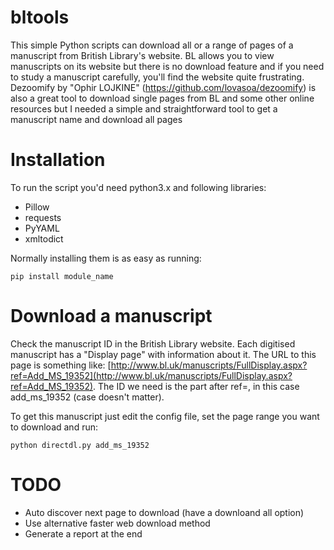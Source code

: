 # bltools
This simple Python scripts can download all or a range of pages of a manuscript from British Library's website. 
BL allows you to view manuscripts on its website but there is no download feature and if you need to study a manuscript carefully, you'll find the website quite frustrating.
Dezoomify by "Ophir LOJKINE" (https://github.com/lovasoa/dezoomify) is also a great tool to download single pages from BL and some other online resources but I needed a simple and straightforward tool to get a manuscript name and download all pages

# Installation

To run the script you'd need python3.x and following libraries:

* Pillow
* requests
* PyYAML
* xmltodict

Normally installing them is as easy as running:
```
pip install module_name
```

# Download a manuscript

Check the manuscript ID in the British Library website. Each digitised manuscript has a "Display page" with information about it. The URL to this page is something like: [http://www.bl.uk/manuscripts/FullDisplay.aspx?ref=Add_MS_19352](http://www.bl.uk/manuscripts/FullDisplay.aspx?ref=Add_MS_19352). The ID we need is the part after ref=, in this case add\_ms\_19352 (case doesn't matter).

To get this manuscript just edit the config file, set the page range you want to download and run:
```
python directdl.py add_ms_19352
```

# TODO

* Auto discover next page to download (have a downloand all option)
* Use alternative faster web download method
* Generate a report at the end

